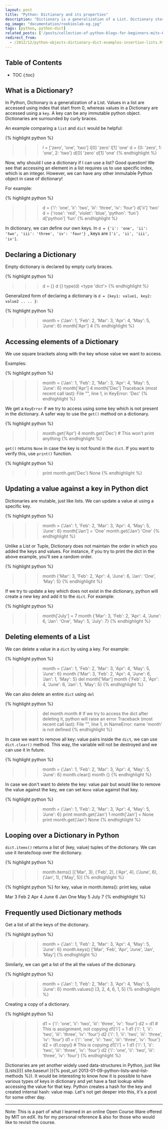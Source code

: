 ```yaml
---
layout: post
title: "Python: Dictionary and its properties"
description: "Dictionary is a generalization of a List. Dictionary stores (key, value) pair for easier value access in future using the key. We see how it is different from a list and its properties."
og_image: "documentation/rookieslab-og.jpg"
tags: [python, python-dict]
related_posts: ['/posts/collection-of-python-blogs-for-beginners-mitx-600x-edx', '/posts/python-objects-and-types']
redirect_from:
  - /2012/12/python-objects-dictionary-dict-examples-insertion-lists.html
---
```


<h2> Table of Contents </h2>

* TOC
{:toc}

## What is a Dictionary?

In Python, Dictionary is a generalization of a List. Values in a list are accessed using index that start from 0, whereas values in a Dictionary are accessed using a `key`. A key can be any immutable python object. Dictionaries are surrounded by curly braces.

An example comparing a `list` and `dict` would be helpful:

{% highlight python %}
>>> l = ['zero', 'one', 'two']
>>> l[0]
'zero'
>>> l[1]
'one'
>>> d = {0: 'zero', 1: 'one', 2: 'two'}
>>> d[0]
'zero'
>>> d[1]
'one'
{% endhighlight %}

Now, why should I use a dictionary if I can use a list? Good question!
We see that accessing an element in a list requires us to use specific index, which is an integer. However, we can have any other immutable Python object in case of dictionary!

For example:

{% highlight python %}
>>> d = {'i': 'one', 'ii': 'two', 'iii': 'three', 'iv': 'four'}
>>> d['ii']
'two'
>>> d = {'rose': 'red', 'violet': 'blue', 'python': 'fun'}
>>> d['python']
'fun'
{% endhighlight %}

In dictionary, we can define our own keys. In `d = {'i': 'one', 'ii': 'two', 'iii': 'three', 'iv': 'four'} `, keys are `['i', 'ii', 'iii', 'iv']`.

## Declaring a Dictionary

Empty dictionary is declared by empty curly braces.

{% highlight python %}
>>> d = {}
>>> d
{}
>>> type(d)
<type 'dict'>
{% endhighlight %}

Generalized form of declaring a dictionary is `d = {key1: value1, key2: value2 .. .. }`:

{% highlight python %}
>>> month = {'Jan': 1, 'Feb': 2, 'Mar': 3, 'Apr': 4,  'May': 5, 'June': 6}
>>> month['Apr']
4
{% endhighlight %}

## Accessing elements of a Dictionary

We use square brackets along with the key whose value we want to access.

Examples:

{% highlight python %}
>>> month = {'Jan': 1, 'Feb': 2, 'Mar': 3, 'Apr': 4,  'May': 5, 'June': 6}
>>> month['Apr']
4
>>> month['Dec']
Traceback (most recent call last):
  File "<stdin>", line 1, in <module>
KeyError: 'Dec'
{% endhighlight %}

We get a `KeyError` if we try to access using some key which is not present in the dictionary.
A safer way to use the `get()` method on a dictionary.

{% highlight python %}
>>> month.get('Apr')
4
>>> month.get('Dec') # This won't print anything
{% endhighlight %}

`get()` returns `None` in case the key is not found in the `dict`. If you want to verify this, use `print()` function.

{% highlight python %}
>>> print month.get('Dec')
None
{% endhighlight %}

## Updating a value against a key in Python dict

Dictionaries are mutable, just like lists. We can update a value at using a specific key.

{% highlight python %}
>>> month = {'Jan': 1, 'Feb': 2, 'Mar': 3, 'Apr': 4,  'May': 5, 'June': 6}
>>> month['Jan'] = 'One'
>>> month.get('Jan')
'One'
{% endhighlight %}

Unlike a List or Tuple, Dictionary does not maintain the order in which you added the keys and values. For instance, if you try to print the dict in the above example, you'll see a random order.

{% highlight python %}
>>> month
{'Mar': 3, 'Feb': 2, 'Apr': 4, 'June': 6, 'Jan': 'One', 'May': 5}
{% endhighlight %}

If we try to update a key which does not exist in the dictionary, python will create a new key and add it to the `dict`. For example:

{% highlight python %}
>>> month['July'] = 7
>>> month
{'Mar': 3, 'Feb': 2, 'Apr': 4, 'June': 6, 'Jan': 'One', 'May': 5, 'July': 7}
{% endhighlight %}

## Deleting elements of a List

We can delete a value in a `dict` by using a key. For example:

{% highlight python %}
>>> month = {'Jan': 1, 'Feb': 2, 'Mar': 3, 'Apr': 4,  'May': 5, 'June': 6}
>>> month
{'Mar': 3, 'Feb': 2, 'Apr': 4, 'June': 6, 'Jan': 1, 'May': 5}
>>> del month['Mar']
>>> month
{'Feb': 2, 'Apr': 4, 'June': 6, 'Jan': 1, 'May': 5}
{% endhighlight %}

We can also delete an entire `dict` using `del`

{% highlight python %}
>>> del month
>>> month # If we try to access the dict after deleting it, python will raise an error
Traceback (most recent call last):
  File "<stdin>", line 1, in <module>
NameError: name 'month' is not defined
{% endhighlight %}

In case we want to remove all key: value pairs inside the `dict`, we can use `dict.clear()` method. This way, the variable will not be destroyed and we can use it in future.

{% highlight python %}
>>> month = {'Jan': 1, 'Feb': 2, 'Mar': 3, 'Apr': 4,  'May': 5, 'June': 6}
>>> month.clear()
>>> month
{}
{% endhighlight %}

In case we don't want to delete the key: value pair but would like to remove the value against the key, we can set `None` value against that key.

{% highlight python %}
>>> month = {'Jan': 1, 'Feb': 2, 'Mar': 3, 'Apr': 4,  'May': 5, 'June': 6}
>>> print month.get('Jan')
1
>>> month['Jan'] = None
>>> print month.get('Jan')
None
{% endhighlight %}

## Looping over a Dictionary in Python

`dict.items()` returns a list of (key, value) tuples of the dictionary. We can use it iterate/loop over the dictionary.

{% highlight python %}
>>> month.items()
[('Mar', 3), ('Feb', 2), ('Apr', 4), ('June', 6), ('Jan', 1), ('May', 5)]
{% endhighlight %}

{% highlight python %}
for key, value in month.items():
    print key, value

Mar 3
Feb 2
Apr 4
June 6
Jan One
May 5
July 7
{% endhighlight %}


## Frequently used Dictionary methods

Get a list of all the keys of the dictionary.

{% highlight python %}
>>> month = {'Jan': 1, 'Feb': 2, 'Mar': 3, 'Apr': 4,  'May': 5, 'June': 6}
>>> month.keys()
['Mar', 'Feb', 'Apr', 'June', 'Jan', 'May']
{% endhighlight %}

Similarly, we can get a list of the all the values of the dictionary.

{% highlight python %}
>>> month = {'Jan': 1, 'Feb': 2, 'Mar': 3, 'Apr': 4,  'May': 5, 'June': 6}
>>> month.values()
[3, 2, 4, 6, 1, 5]
{% endhighlight %}

Creating a copy of a dictionary.

{% highlight python %}
>>> d1 = {'i': 'one', 'ii': 'two', 'iii': 'three', 'iv': 'four'}
>>> d2 = d1 # This is assignment, not copying
>>> d1['i'] = 1
>>> d1
{'i': 1, 'ii': 'two', 'iii': 'three', 'iv': 'four'}
>>> d2
{'i': 1, 'ii': 'two', 'iii': 'three', 'iv': 'four'}
>>> d1 = {'i': 'one', 'ii': 'two', 'iii': 'three', 'iv': 'four'}
>>> d2 = d1.copy() # This is copying
>>> d1['i'] = 1
>>> d1
{'i': 1, 'ii': 'two', 'iii': 'three', 'iv': 'four'}
>>> d2
{'i': 'one', 'ii': 'two', 'iii': 'three', 'iv': 'four'}
{% endhighlight %}

Dictionaries are yet another widely used data-structures in Python, just like [Lists]({{ site.baseurl }}{% post_url 2013-01-09-python-lists-and-list-methods %}). It would be interesting to know how it is possible to have various types of keys in dictionary and yet have a fast lookup while accessing the value for that key. Python creates a hash for the key and created internal hash: value map. Let's not get deeper into this, it's a post for some other day.

---

Note:
This is a part of what I learned in an online Open Course Ware offered by MIT on edX.
Its for my personal reference & also for those who would like to revisit the course.
